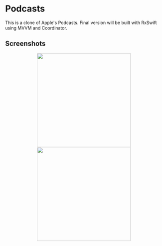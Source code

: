 # Podcasts
This is a clone of Apple's Podcasts. Final version will be built with RxSwift using MVVM and Coordinator.

## Screenshots

<p align="center">
  <img src = "https://user-images.githubusercontent.com/6949755/45970843-338b3080-c040-11e8-97b3-f745a41c6f73.PNG" width="300"/>
  <img src = "https://user-images.githubusercontent.com/6949755/45970842-338b3080-c040-11e8-88b7-251b3f7f575e.PNG" width="300"/>
</p>
